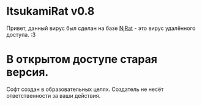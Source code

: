 # ItsukamiRat v0.8
Привет, данный вирус был сделан на базе [NjRat](https://en.wikipedia.org/wiki/NjRAT) - это вирус удалённого доступа.
:3 

# В открытом доступе старая версия. 

Софт создан в образовательных целях.
Создатель не несёт ответственности за ваши действия.
